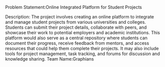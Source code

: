 Problem Statement:Online Integrated Platform for Student Projects

Description: The project involves creating an online platform to integrate and manage student projects from various universities and colleges. Students can submit their project details, collaborate with peers, and showcase their work to potential employers and academic institutions. This platform would also serve as a central repository where students can document their progress, receive feedback from mentors, and access resources that could help them complete their projects. It may also include tools for project management, task tracking, and forums for discussion and knowledge sharing.
Team Name:Graphians

